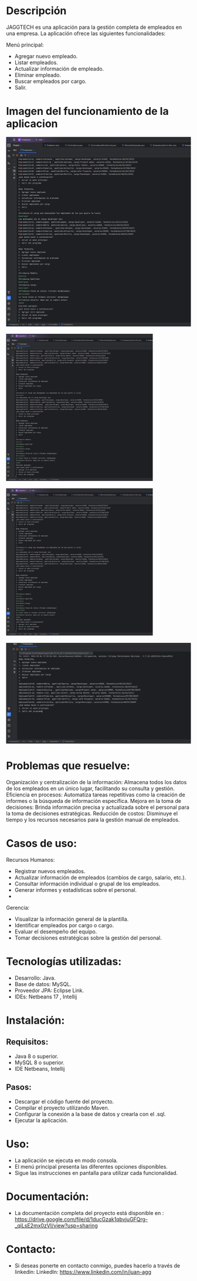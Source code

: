 # Descripción

JAGGTECH es una aplicación para la gestión completa de empleados en una empresa. La aplicación ofrece las siguientes funcionalidades:

Menú principal:
* Agregar nuevo empleado.
* Listar empleados.
* Actualizar información de empleado.
* Eliminar empleado.
* Buscar empleados por cargo.
* Salir.

# Imagen del funcionamiento de la aplicacion

![Imagen funcionamiento aplicacion](/imagenes/Creacion%20empleado.png)<br><br>
<img src="https://github.com/JUANAN2019/GarciaJuanAntonio_pruebatec1/blob/main/imagenes/Creacion%20empleado.png" width="400" height="400"><br><br>
<img src="imagenes/Creacion%20empleado.png" style="height:400px; width:400px"/><br><br>
![Image](/imagenes/listarUsuarios.png)
# Problemas que resuelve:

Organización y centralización de la información: Almacena todos los datos de los empleados en un único lugar, facilitando su consulta y gestión.
Eficiencia en procesos: Automatiza tareas repetitivas como la creación de informes o la búsqueda de información específica.
Mejora en la toma de decisiones: Brinda información precisa y actualizada sobre el personal para la toma de decisiones estratégicas.
Reducción de costos: Disminuye el tiempo y los recursos necesarios para la gestión manual de empleados.
# Casos de uso:

Recursos Humanos:  
* Registrar nuevos empleados.
* Actualizar información de empleados (cambios de cargo, salario, etc.).  
* Consultar información individual o grupal de los empleados.  
* Generar informes y estadísticas sobre el personal.
* 
Gerencia:
* Visualizar la información general de la plantilla.
* Identificar empleados por cargo o cargo.
* Evaluar el desempeño del equipo.
* Tomar decisiones estratégicas sobre la gestión del personal.

# Tecnologías utilizadas:

* Desarrollo: Java.
* Base de datos: MySQL.
* Proveedor JPA: Eclipse Link.
* IDEs: Netbeans 17 , Intellij

# Instalación:

## Requisitos:

* Java 8 o superior.
* MySQL 8 o superior.
* IDE Netbeans, Intellij
## Pasos:

* Descargar el código fuente del proyecto.
* Compilar el proyecto utilizando Maven.
* Configurar la conexión a la base de datos y crearla con el .sql.
* Ejecutar la aplicación.

# Uso:

* La aplicación se ejecuta en modo consola.
* El menú principal presenta las diferentes opciones disponibles.
* Sigue las instrucciones en pantalla para utilizar cada funcionalidad.
# Documentación:

* La documentación completa del proyecto está disponible en :
  https://drive.google.com/file/d/1ducGzak1qbvjuGFQrg-_qiLsE2mx0zVI/view?usp=sharing

# Contacto:

* Si deseas ponerte en contacto conmigo, puedes hacerlo a través de linkedin:
LinkedIn: https://www.linkedin.com/in/juan-agg